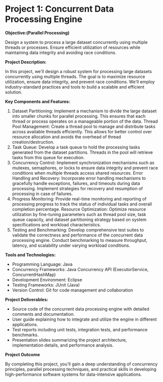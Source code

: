  # Project 1: Concurrent Data Processing Engine

**Objective:(Parallel Processing)** 

Design a system to process a large dataset concurrently using multiple threads or processes. Ensure efficient utilization of resources while maintaining data integrity and avoiding race conditions.

**Project Description:**

In this project, we'll design a robust system for processing large datasets concurrently using multiple threads. The goal is to maximize resource utilization, ensure data integrity, and prevent race conditions. We'll employ industry-standard practices and tools to build a scalable and efficient solution.

**Key Components and Features:**

1. Dataset Partitioning: Implement a mechanism to divide the large dataset into smaller chunks for parallel processing. This ensures that each thread or process operates on a manageable portion of the data.
Thread Pool Management: Create a thread pool to manage and distribute tasks across available threads efficiently. This allows for better control over resource allocation and avoids the overhead of thread creation/destruction.
1. Task Queue: Develop a task queue to hold the processing tasks generated from the dataset partitions. Threads in the pool will retrieve tasks from this queue for execution.
1. Concurrency Control: Implement synchronization mechanisms such as mutexes, semaphores, or locks to ensure data integrity and prevent race conditions when multiple threads access shared resources.
Error Handling and Recovery: Incorporate error handling mechanisms to gracefully handle exceptions, failures, and timeouts during data processing. Implement strategies for recovery and resumption of processing in case of failures.
1. Progress Monitoring: Provide real-time monitoring and reporting of processing progress to track the status of individual tasks and overall completion percentage.
Resource Optimization: Optimize resource utilization by fine-tuning parameters such as thread pool size, task queue capacity, and dataset partitioning strategy based on system specifications and workload characteristics.
1. Testing and Benchmarking: Develop comprehensive test suites to validate the correctness and performance of the concurrent data processing engine. Conduct benchmarking to measure throughput, latency, and scalability under varying workload conditions.

**Tools and Technologies:**

- Programming Language: Java
- Concurrency Frameworks: Java Concurrency API (ExecutorService, ConcurrentHashMap)
- Development Environment: Eclipse
- Testing Frameworks: JUnit (Java)
- Version Control: Git for code management and collaboration

**Project Deliverables:**

- Source code of the concurrent data processing engine with detailed comments and documentation.
- User guide explaining how to integrate and utilize the engine in different applications.
- Test reports including unit tests, integration tests, and performance benchmarks.
- Presentation slides summarizing the project architecture, implementation details, and performance analysis.

**Project Outcome**

By completing this project, you'll gain a deep understanding of concurrency principles, parallel processing techniques, and practical skills in developing high-performance software systems for data-intensive applications.
